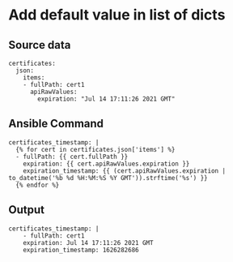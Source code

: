 # Add default value in list of dicts

## Source data
```
certificates:
  json:
    items:
    - fullPath: cert1
      apiRawValues:
        expiration: "Jul 14 17:11:26 2021 GMT"
```

## Ansible Command

```
certificates_timestamp: |
  {% for cert in certificates.json['items'] %}
  - fullPath: {{ cert.fullPath }}
    expiration: {{ cert.apiRawValues.expiration }}
    expiration_timestamp: {{ (cert.apiRawValues.expiration | to_datetime('%b %d %H:%M:%S %Y GMT')).strftime('%s') }}
  {% endfor %}
```

## Output

```
certificates_timestamp: |
    - fullPath: cert1
    expiration: Jul 14 17:11:26 2021 GMT
    expiration_timestamp: 1626282686
```
